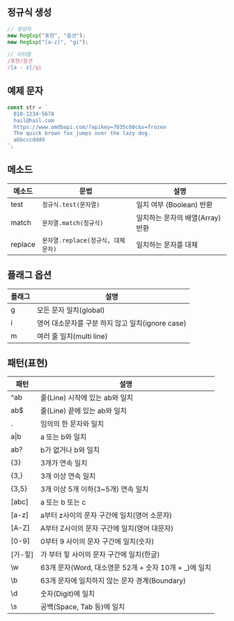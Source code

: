 ## 정규식 생성

```js
// 생성자
new RegExp("표현", "옵션");
new RegExp("[a-z]", "gi");

// 리터럴
/표현/옵션
/[a - z]/gi
```

## 예제 문자

```js
const str = `
  010-1234-5678
  hail@hail.com
  https://www.omdbapi.com/?apikey=7035c60c&s=frozen
  The quick brown fox jumps over the lazy dog.
  abbcccdddd
`;
```

## 메소드

| 메소드  | 문법                               | 설명                             |
| ------- | ---------------------------------- | -------------------------------- |
| test    | `정규식.test(문자열)`              | 일치 여부 (Boolean) 반환         |
| match   | `문자열.match(정규식)`             | 일치하는 문자의 배열(Array) 반환 |
| replace | `문자열.replace(정규식, 대체문자)` | 일치하는 문자를 대체             |

## 플래그 옵션

| 플래그 | 설명                                             |
| ------ | ------------------------------------------------ |
| g      | 모든 문자 일치(global)                           |
| i      | 영어 대소문자를 구분 하지 않고 일치(ignore case) |
| m      | 여러 줄 일치(multi line)                         |

## 패턴(표현)

| 패턴       | 설명                                                   |
| ---------- | ------------------------------------------------------ |
| ^ab        | 줄(Line) 시작에 있는 ab와 일치                         |
| ab$        | 줄(Line) 끝에 있는 ab와 일치                           |
| .          | 임의의 한 문자와 일치                                  |
| a&verbar;b | a 또는 b와 일치                                        |
| ab?        | b가 없거나 b와 일치                                    |
| {3}        | 3개가 연속 일치                                        |
| {3,}       | 3개 이상 연속 일치                                     |
| {3,5}      | 3개 이상 5개 이하(3~5개) 연속 일치                     |
| [abc]      | a 또는 b 또는 c                                        |
| [a-z]      | a부터 z사이의 문자 구간에 일치(영어 소문자)            |
| [A-Z]      | A부터 Z사이의 문자 구간에 일치(영어 대문자)            |
| [0-9]      | 0부터 9 사이의 문자 구간에 일치(숫자)                  |
| [가-힣]    | 가 부터 힣 사이의 문자 구간에 일치(한글)               |
| \w         | 63개 문자(Word, 대소영문 52개 + 숫자 10개 + \_)에 일치 |
| \b         | 63개 문자에 일치하지 않는 문자 경계(Boundary)          |
| \d         | 숫자(Digit)에 일치                                     |
| \s         | 공백(Space, Tab 등)에 일치                             |
